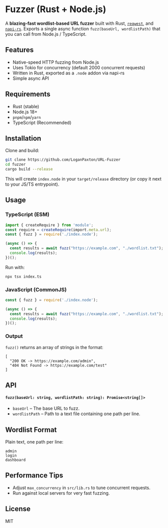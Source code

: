 # Fuzzer (Rust + Node.js)

A **blazing-fast wordlist-based URL fuzzer** built with Rust, [`reqwest`](https://docs.rs/reqwest/), and [`napi-rs`](https://napi.rs).
Exports a single async function `fuzz(baseUrl, wordlistPath)` that you can call from Node.js / TypeScript.

## Features

* Native-speed HTTP fuzzing from Node.js
* Uses Tokio for concurrency (default 2000 concurrent requests)
* Written in Rust, exported as a `.node` addon via napi-rs
* Simple async API

## Requirements

* Rust (stable)
* Node.js 18+
* `pnpm`/`npm`/`yarn`
* TypeScript (Recommended)

## Installation

Clone and build:

```bash
git clone https://github.com/LoganPaxton/URL-Fuzzer
cd fuzzer
cargo build --release
```

This will create `index.node` in your `target/release` directory (or copy it next to your JS/TS entrypoint).

## Usage

### TypeScript (ESM)

```ts
import { createRequire } from 'module';
const require = createRequire(import.meta.url);
const { fuzz } = require('./index.node');

(async () => {
  const results = await fuzz("https://example.com", "./wordlist.txt");
  console.log(results);
})();
```

Run with:

```bash
npx tsx index.ts
```

### JavaScript (CommonJS)

```js
const { fuzz } = require('./index.node');

(async () => {
  const results = await fuzz("https://example.com", "./wordlist.txt");
  console.log(results);
})();
```

### Output

`fuzz()` returns an array of strings in the format:

```
[
  "200 OK -> https://example.com/admin",
  "404 Not Found -> https://example.com/test"
]
```

## API

#### `fuzz(baseUrl: string, wordlistPath: string): Promise<string[]>`

* `baseUrl` – The base URL to fuzz.
* `wordlistPath` – Path to a text file containing one path per line.

## Wordlist Format

Plain text, one path per line:

```
admin
login
dashboard
```

## Performance Tips

* Adjust `max_concurrency` in `src/lib.rs` to tune concurrent requests.
* Run against local servers for very fast fuzzing.

## License

MIT
